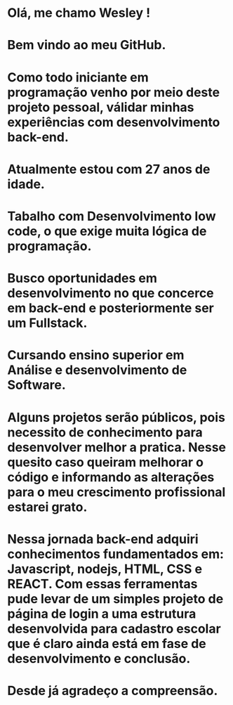 # Olá, me chamo Wesley !
# Bem vindo ao meu GitHub.


# Como todo iniciante em programação venho por meio deste projeto pessoal, válidar minhas experiências com desenvolvimento back-end.

# Atualmente estou com 27 anos de idade.
# Tabalho com Desenvolvimento low code, o que exige muita lógica de programação.
# Busco oportunidades em desenvolvimento no que concerce em back-end e posteriormente ser um Fullstack.
# Cursando ensino superior em Análise e desenvolvimento de Software.
# Alguns projetos serão públicos, pois necessito de conhecimento para desenvolver melhor a pratica. Nesse quesito caso queiram melhorar o código e informando as alterações para o meu crescimento profissional estarei grato.

# Nessa jornada back-end adquiri conhecimentos fundamentados em: Javascript, nodejs, HTML, CSS e REACT. Com essas ferramentas pude levar de um simples projeto de página de login a uma estrutura desenvolvida para cadastro escolar que é claro ainda está em fase de desenvolvimento e conclusão.



# Desde já agradeço a compreensão. 